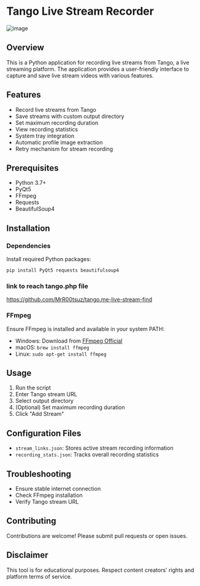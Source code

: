# Tango Live Stream Recorder
![image](https://github.com/user-attachments/assets/bf00bdba-01cc-47d4-81bf-8a8fa222579b)

## Overview
This is a Python application for recording live streams from Tango, a live streaming platform. The application provides a user-friendly interface to capture and save live stream videos with various features.

## Features
- Record live streams from Tango
- Save streams with custom output directory
- Set maximum recording duration
- View recording statistics
- System tray integration
- Automatic profile image extraction
- Retry mechanism for stream recording

## Prerequisites
- Python 3.7+
- PyQt5
- FFmpeg
- Requests
- BeautifulSoup4

## Installation

### Dependencies
Install required Python packages:
```bash
pip install PyQt5 requests beautifulsoup4
```

### link to reach tango.php file
https://github.com/MrR00tsuz/tango.me-live-stream-find

### FFmpeg
Ensure FFmpeg is installed and available in your system PATH:
- Windows: Download from [FFmpeg Official](https://ffmpeg.org/download.html)
- macOS: `brew install ffmpeg`
- Linux: `sudo apt-get install ffmpeg`

## Usage
1. Run the script
2. Enter Tango stream URL
3. Select output directory
4. (Optional) Set maximum recording duration
5. Click "Add Stream"

## Configuration Files
- `stream_links.json`: Stores active stream recording information
- `recording_stats.json`: Tracks overall recording statistics


## Troubleshooting
- Ensure stable internet connection
- Check FFmpeg installation
- Verify Tango stream URL

## Contributing
Contributions are welcome! Please submit pull requests or open issues.

## Disclaimer
This tool is for educational purposes. Respect content creators' rights and platform terms of service.
